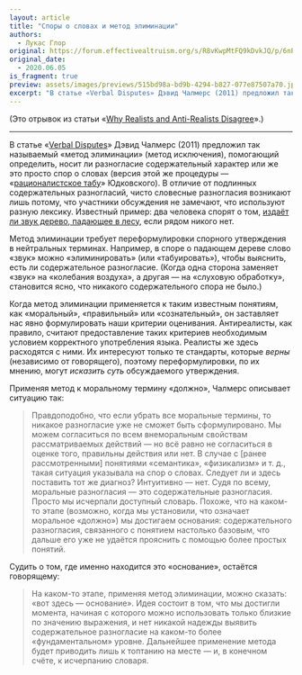 ```yaml
---
layout: article
title: "Споры о словах и метод элиминации"
authors:
  - Лукас Глор
original: https://forum.effectivealtruism.org/s/R8vKwpMtFQ9kDvkJQ/p/6nPnqXCaYsmXCtjTk#Verbal_disputes_and_the_method_of_elimination
original_date:
  - 2020.06.05
is_fragment: true
preview: assets/images/previews/515bd98a-bd9b-4294-b827-077e87507a70.jpg
excerpt: "В статье «Verbal Disputes» Дэвид Чалмерс (2011) предложил так называемый «метод элиминации» (метод исключения), помогающий определить, носит ли разногласие содержательный характер или же это просто спор о словах (версия этой же процедуры — «рационалистское табу» Юдковского). В отличие от подлинных содержательных разногласий, чисто словесные разногласия возникают лишь потому, что участники обсуждения не замечают, что используют разную лексику. Известный пример: два человека спорят о том, издаёт ли звук дерево, падающее в лесу, если рядом никого нет."
---
```

(Это отрывок из статьи «[Why Realists and Anti-Realists Disagree](https://forum.effectivealtruism.org/s/R8vKwpMtFQ9kDvkJQ/p/6nPnqXCaYsmXCtjTk)».)

---

В статье «[Verbal Disputes](http://consc.net/papers/verbal.pdf)» Дэвид Чалмерс (2011) предложил так называемый «метод элиминации» (метод исключения), помогающий определить, носит ли разногласие содержательный характер или же это просто спор о словах (версия этой же процедуры — «[рационалистское табу](https://lesswrong.ru/w/%D0%A2%D0%B0%D0%B1%D1%83%D0%B8%D1%80%D1%83%D0%B9_%D1%81%D0%B2%D0%BE%D0%B8_%D1%81%D0%BB%D0%BE%D0%B2%D0%B0)» Юдковского). В отличие от подлинных содержательных разногласий, чисто словесные разногласия возникают лишь потому, что участники обсуждения не замечают, что используют разную лексику. Известный пример: два человека спорят о том, [издаёт ли звук дерево, падающее в лесу](https://lesswrong.ru/w/%D0%A1%D0%BF%D0%BE%D1%80%D1%8B_%D0%BE%D0%B1_%D0%BE%D0%BF%D1%80%D0%B5%D0%B4%D0%B5%D0%BB%D0%B5%D0%BD%D0%B8%D1%8F%D1%85), если рядом никого нет.

Метод элиминации требует переформулировки спорного утверждения в нейтральных терминах. Например, в споре о падающем дереве слово «звук» можно «элиминировать» (или «табуировать»), чтобы выяснить, есть ли содержательное разногласие. (Когда одна сторона заменяет «звук» на «колебания воздуха», а другая — на «слуховую обработку», становится ясно, что никакого содержательного спора не было.)

Когда метод элиминации применяется к таким известным понятиям, как «моральный», «правильный» или «сознательный», он заставляет нас явно формулировать наши критерии оценивания. Антиреалисты, как правило, считают предоставление таких критериев необходимым условием корректного употребления языка. Реалисты же здесь расходятся с ними. Их интересуют только те стандарты, которые _верны_ (независимо от говорящего), поэтому переформулировки, по их мнению, могут _исказить суть_ обсуждаемого утверждения.

Применяя метод к моральному термину «должно», Чалмерс описывает ситуацию так:

> Правдоподобно, что если убрать все моральные термины, то никакое разногласие уже не сможет быть сформулировано. Мы можем согласиться по всем внеморальным свойствам рассматриваемых действий — но всё равно не согласиться в оценке того, правильны действия или нет. В случае с \[ранее рассмотренными\] понятиями «семантика», «физикализм» и т. д., такая ситуация указывала на спор о словах. Следует ли и здесь поставить тот же диагноз? Интуитивно — нет. Судя по всему, моральные разногласия — это содержательные разногласия. Просто мы исчерпали доступный словарь. Похоже, что на каком-то этапе (возможно, когда мы установили, что означает моральное «должно») мы достигаем основания: содержательного разногласия, связанного с понятием настолько базовым, что дальше его уже не удаётся прояснить с помощью более простых понятий.

Судить о том, где именно находится это «основание», остаётся говорящему:

> На каком-то этапе, применяя метод элиминации, можно сказать: «вот здесь — основание». Идея состоит в том, что мы достигли момента, начиная с которого можно использовать только близкие по значению выражения, и нет никакой надежды выявить содержательное разногласие на каком-то более «фундаментальном» уровне. Дальнейшее применение метода будет приводить лишь к топтанию на месте — и, в конечном счёте, к исчерпанию словаря.
